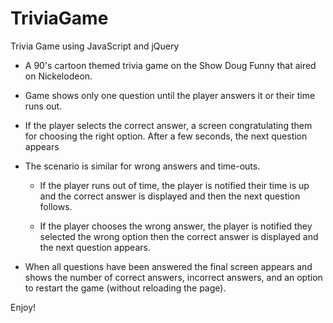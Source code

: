 # TriviaGame
Trivia Game using JavaScript and jQuery

* A 90's cartoon themed trivia game on the Show Doug Funny that aired on Nickelodeon. 

* Game shows only one question until the player answers it or their time runs out.

* If the player selects the correct answer, a screen congratulating them for choosing the right option. After a few seconds, the next question appears

* The scenario is similar for wrong answers and time-outs.

  * If the player runs out of time, the player is notified their time is up and the correct answer is displayed and then the next question follows. 

  * If the player chooses the wrong answer, the player is notified they selected the wrong option then the correct answer is displayed and the next question appears.

* When all questions have been answered the final screen appears and shows the number of correct answers, incorrect answers, and an option to restart the game (without reloading the page).

Enjoy!
